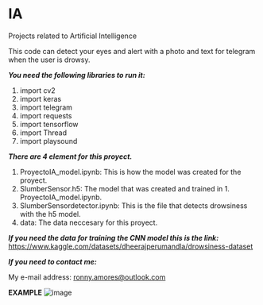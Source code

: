# IA
Projects related to Artificial Intelligence

This code can detect your eyes and alert with a photo and text for telegram when the user is drowsy.

***You need the following libraries to run it:***

1. import cv2
2. import keras
3. import telegram
4. import requests
5. import tensorflow
6. import Thread
7. import playsound

***There are 4 element for this proyect.***
1. ProyectoIA_model.ipynb: This is how the model was created for the proyect.
2. SlumberSensor.h5: The model that was created and trained in 1. ProyectoIA_model.ipynb.
3. SlumberSensordetector.ipynb: This is the file that detects drowsiness with the h5 model.
4. data: The data neccesary for this proyect.

***If you need the data for training the CNN model this is the link:***
https://www.kaggle.com/datasets/dheerajperumandla/drowsiness-dataset

***If you need to contact me:***

My e-mail address: ronny.amores@outlook.com

**EXAMPLE**
 ![image](https://user-images.githubusercontent.com/128265339/226197862-c71ba011-bea1-49b7-87c0-fe9efc68e560.png)
